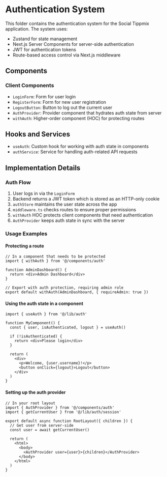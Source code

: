 # Authentication System

This folder contains the authentication system for the Social Tippmix application. The system uses:

- Zustand for state management
- Next.js Server Components for server-side authentication
- JWT for authentication tokens
- Route-based access control via Next.js middleware

## Components

### Client Components

- `LoginForm`: Form for user login
- `RegisterForm`: Form for new user registration
- `LogoutButton`: Button to log out the current user
- `AuthProvider`: Provider component that hydrates auth state from server
- `withAuth`: Higher-order component (HOC) for protecting routes

## Hooks and Services

- `useAuth`: Custom hook for working with auth state in components
- `authService`: Service for handling auth-related API requests

## Implementation Details

### Auth Flow

1. User logs in via the `LoginForm`
2. Backend returns a JWT token which is stored as an HTTP-only cookie
3. `authStore` maintains the user state across the app
4. `middleware.ts` checks routes to ensure proper permissions
5. `withAuth` HOC protects client components that need authentication
6. `AuthProvider` keeps auth state in sync with the server

### Usage Examples

#### Protecting a route

```tsx
// In a component that needs to be protected
import { withAuth } from '@/components/auth'

function AdminDashboard() {
  return <div>Admin Dashboard</div>
}

// Export with auth protection, requiring admin role
export default withAuth(AdminDashboard, { requireAdmin: true })
```

#### Using the auth state in a component

```tsx
import { useAuth } from '@/lib/auth'

function MyComponent() {
  const { user, isAuthenticated, logout } = useAuth()

  if (!isAuthenticated) {
    return <div>Please login</div>
  }

  return (
    <div>
      <p>Welcome, {user.username}!</p>
      <button onClick={logout}>Logout</button>
    </div>
  )
}
```

#### Setting up the auth provider

```tsx
// In your root layout
import { AuthProvider } from '@/components/auth'
import { getCurrentUser } from '@/lib/auth/session'

export default async function RootLayout({ children }) {
  // Get user from server-side
  const user = await getCurrentUser()

  return (
    <html>
      <body>
        <AuthProvider user={user}>{children}</AuthProvider>
      </body>
    </html>
  )
}
```

